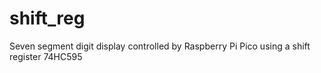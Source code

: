 # shift_reg
Seven segment digit display controlled by Raspberry Pi Pico using a shift register 74HC595
